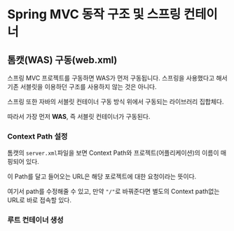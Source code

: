 # Spring MVC 동작 구조 및 스프링 컨테이너

## 톰캣(WAS) 구동(web.xml)

스프링 MVC 프로젝트를 구동하면 WAS가 먼저 구동됩니다. 스프링을 사용했다고 해서 기존 서블릿을 이용하던 구조를 사용하지 않는 것은 아니다.  

스프링 또한 자바의 서블릿 컨테이너 구동 방식 위에서 구동되는 라이브러리 집합체다. 

따라서 가장 먼저 **WAS**, 즉 서블릿 컨테이너가 구동된다.



### Context Path 설정

톰캣의 `server.xml`파일을 보면 Context Path와 프로젝트(어플리케이션)의 이름이 매핑되어 있다.

이 Path를 달고 들어오는 URL은 해당 포로젝트에 대한 요청이라는 뜻이다.  

여기서 path를 수정해줄 수 있고, 만약 `"/"`로 바꿔준다면 별도의 Context path없는 URL로 바로 접속할  있다.



### 루트 컨테이너 생성

